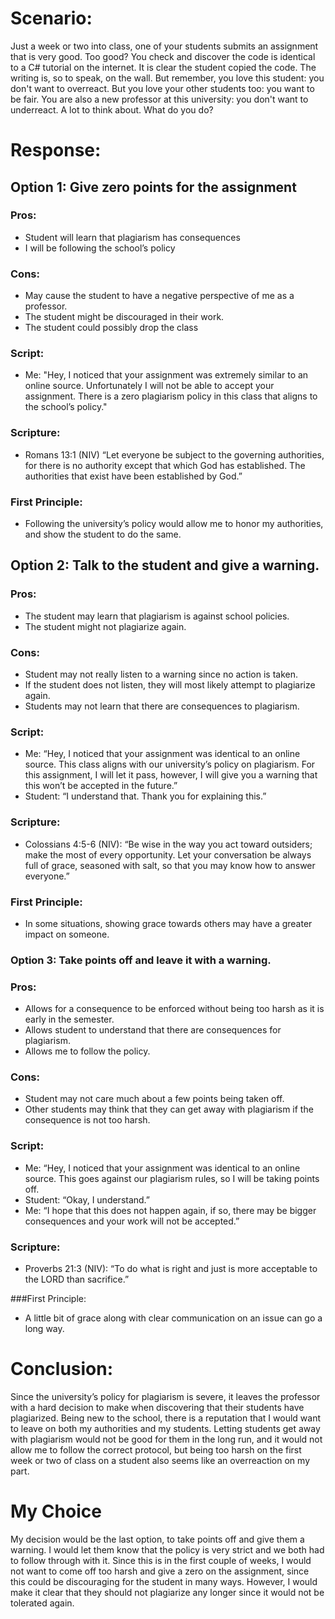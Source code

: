 # Scenario: 
Just a week or two into class, one of your students submits an assignment that is very good. Too good? You check and discover the code is identical to a C# tutorial on the internet. It is clear the student copied the code. The writing is, so to speak, on the wall. But remember, you love this student: you don't want to overreact. But you love your other students too: you want to be fair. You are also a new professor at this university: you don't want to underreact. A lot to think about. What do you do?

# Response:

## Option 1: Give zero points for the assignment

### Pros:
- Student will learn that plagiarism has consequences
- I will be following the school’s policy

### Cons:
- May cause the student to have a negative perspective of me as a professor.
- The student might be discouraged in their work.
- The student could possibly drop the class 

### Script:
- Me: "Hey, I noticed that your assignment was extremely similar to an online source. Unfortunately I will not be able to accept your assignment. 
There is a zero plagiarism policy in this class that aligns to the school’s policy."


### Scripture: 
- Romans 13:1 (NIV) “Let everyone be subject to the governing authorities, for there is no authority except that which God has established. The authorities that exist have been established by God.”

### First Principle:
- Following the university’s policy would allow me to honor my authorities, and show the student to do the same. 


## Option 2: Talk to the student and give a warning.

### Pros:
- The student may learn that plagiarism is against school policies.
- The student might not plagiarize again. 

### Cons:

- Student may not really listen to a warning since no action is taken.
- If the student does not listen, they will most likely attempt to plagiarize again.
- Students may not learn that there are consequences to plagiarism.
### Script:
- Me: “Hey, I noticed that your assignment was identical to an online source. This class aligns with our university’s policy on plagiarism. For this assignment, I will let it pass, however, I will give you a warning that this won’t be accepted in the future.”
- Student: “I understand that. Thank you for explaining this.”

### Scripture:
-  Colossians 4:5-6 (NIV): “Be wise in the way you act toward outsiders; make the most of every opportunity. Let your conversation be always full of grace, seasoned with salt, so that you may know how to answer everyone.”

### First Principle:
- In some situations, showing grace towards others may have a greater impact on someone.

### Option 3: Take points off and leave it with a warning.

### Pros:
- Allows for a consequence to be enforced without being too harsh as it is early in the semester.
- Allows student to understand that there are consequences for plagiarism.
- Allows me to follow the policy.
 
### Cons:
- Student may not care much about a few points being taken off.
- Other students may think that they can get away with plagiarism if the consequence is not too harsh. 

### Script:
- Me: “Hey, I noticed that your assignment was identical to an online source. This goes against our plagiarism rules, so I will be taking points off.
- Student: “Okay, I understand.”
- Me: “I hope that this does not happen again, if so, there may be bigger consequences and your work will not be accepted.”

### Scripture:
- Proverbs 21:3 (NIV): “To do what is right and just is more acceptable to the LORD than sacrifice.”

###First Principle:
- A little bit of grace along with clear communication on an issue can go a long way.
# Conclusion:
Since the university’s policy for plagiarism is severe, it leaves the professor with a hard decision to make when discovering that their students have plagiarized. Being new to the school, there is a reputation that I would want to leave on both my authorities and my students. Letting students get away with plagiarism would not be good for them in the long run, and it would not allow me to follow the correct protocol, but being too harsh on the first week or two of class on a student also seems like an overreaction on my part.

# My Choice
My decision would be the last option, to take points off and give them a warning. I would let them know that the policy is very strict and we both had to follow through with it. Since this is in the first couple of weeks, I would not want to come off too harsh and give a zero on the assignment, since this could be discouraging for the student in many ways. However, I would make it clear that they should not plagiarize any longer since it would not be tolerated again.

